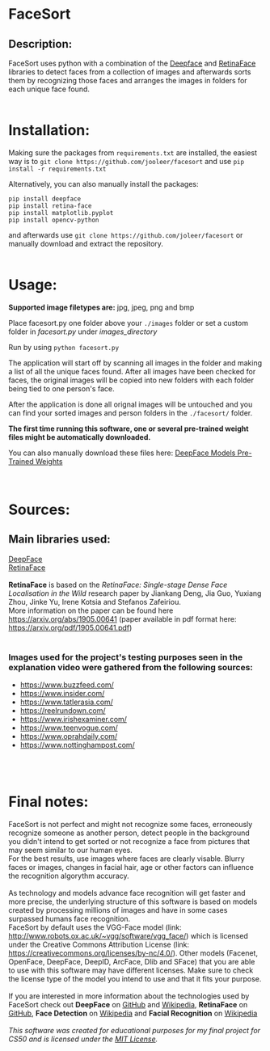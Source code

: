 # FaceSort

## Description:

FaceSort uses python with a combination of the [Deepface](https://github.com/serengil/deepface) and [RetinaFace](https://github.com/serengil/retinaface) libraries to detect faces from a collection of images and afterwards sorts them by recognizing those faces and arranges the images in folders for each unique face found.
<br/><br/>

# Installation:

Making sure the packages from `requirements.txt` are installed, the easiest way is to `git clone https://github.com/jooleer/facesort` and use `pip install -r requirements.txt`

Alternatively, you can also manually install the packages:

```
pip install deepface
pip install retina-face
pip install matplotlib.pyplot
pip install opencv-python
```

and afterwards use `git clone https://github.com/joleer/facesort` or manually download and extract the repository.  
<br/>

# Usage:

**Supported image filetypes are:** jpg, jpeg, png and bmp

Place facesort.py one folder above your `./images` folder or set a custom folder in _facesort.py_ under _images_directory_

Run by using `python facesort.py`

The application will start off by scanning all images in the folder and making a list of all the unique faces found.
After all images have been checked for faces, the original images will be copied into new folders with each folder being tied to one person's face.

After the application is done all orignal images will be untouched and you can find your sorted images and person folders in the `./facesort/` folder.

**The first time running this software, one or several pre-trained weight files might be automatically downloaded.**

You can also manually download these files here: [DeepFace Models Pre-Trained Weights](https://github.com/serengil/deepface_models/releases)

<br/>

# Sources:

## Main libraries used:

[DeepFace](https://github.com/serengil/deepface)  
[RetinaFace](https://github.com/serengil/retinaface)
<br/><br/>
**RetinaFace** is based on the _RetinaFace: Single-stage Dense Face Localisation in the Wild_ research paper by Jiankang Deng, Jia Guo, Yuxiang Zhou, Jinke Yu, Irene Kotsia and Stefanos Zafeiriou.  
More information on the paper can be found here https://arxiv.org/abs/1905.00641 (paper available in pdf format here: https://arxiv.org/pdf/1905.00641.pdf)
<br/><br/>

### Images used for the project's testing purposes seen in the explanation video were gathered from the following sources:

- https://www.buzzfeed.com/
- https://www.insider.com/
- https://www.tatlerasia.com/
- https://reelrundown.com/
- https://www.irishexaminer.com/
- https://www.teenvogue.com/
- https://www.oprahdaily.com/
- https://www.nottinghampost.com/

<br/><br/>

# Final notes:

FaceSort is not perfect and might not recognize some faces, erroneously recognize someone as another person, detect people in the background you didn't intend to get sorted or not recognize a face from pictures that may seem similar to our human eyes.  
For the best results, use images where faces are clearly visable. Blurry faces or images, changes in facial hair, age or other factors can influence the recognition algorythm accuracy.  
<br/>
As technology and models advance face recognition will get faster and more precise, the underlying structure of this software is based on models created by processing millions of images and have in some cases surpassed humans face recognition.  
FaceSort by default uses the VGG-Face model (link: http://www.robots.ox.ac.uk/~vgg/software/vgg_face/) which is licensed under the Creative Commons Attribution License (link: https://creativecommons.org/licenses/by-nc/4.0/). Other models (Facenet, OpenFace, DeepFace, DeepID, ArcFace, Dlib and SFace) that you are able to use with this software may have different licenses. Make sure to check the license type of the model you intend to use and that it fits your purpose.  
<br/>
If you are interested in more information about the technologies used by FaceSort check out **DeepFace** on [GitHub](https://github.com/serengil/deepface) and [Wikipedia](https://en.wikipedia.org/wiki/DeepFace), **RetinaFace** on [GitHub](), **Face Detection** on [Wikipedia](https://en.wikipedia.org/wiki/Face_detection) and **Facial Recognition** on [Wikipedia](https://en.wikipedia.org/wiki/Facial_recognition_system)  
<br/>
_This software was created for educational purposes for my final project for CS50 and is licensed under the [MIT License](https://github.com/jooleer/facesort/blob/main/LICENSE)._
